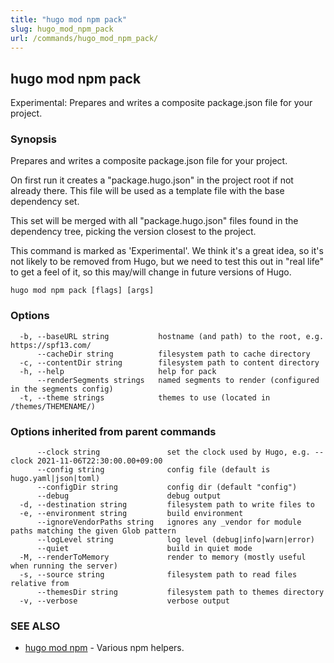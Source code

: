 ```yaml
---
title: "hugo mod npm pack"
slug: hugo_mod_npm_pack
url: /commands/hugo_mod_npm_pack/
---
```

## hugo mod npm pack

Experimental: Prepares and writes a composite package.json file for your project.

### Synopsis

Prepares and writes a composite package.json file for your project.

On first run it creates a "package.hugo.json" in the project root if not already there. This file will be used as a template file
with the base dependency set. 

This set will be merged with all "package.hugo.json" files found in the dependency tree, picking the version closest to the project.

This command is marked as 'Experimental'. We think it's a great idea, so it's not likely to be
removed from Hugo, but we need to test this out in "real life" to get a feel of it,
so this may/will change in future versions of Hugo.


```
hugo mod npm pack [flags] [args]
```

### Options

```
  -b, --baseURL string           hostname (and path) to the root, e.g. https://spf13.com/
      --cacheDir string          filesystem path to cache directory
  -c, --contentDir string        filesystem path to content directory
  -h, --help                     help for pack
      --renderSegments strings   named segments to render (configured in the segments config)
  -t, --theme strings            themes to use (located in /themes/THEMENAME/)
```

### Options inherited from parent commands

```
      --clock string               set the clock used by Hugo, e.g. --clock 2021-11-06T22:30:00.00+09:00
      --config string              config file (default is hugo.yaml|json|toml)
      --configDir string           config dir (default "config")
      --debug                      debug output
  -d, --destination string         filesystem path to write files to
  -e, --environment string         build environment
      --ignoreVendorPaths string   ignores any _vendor for module paths matching the given Glob pattern
      --logLevel string            log level (debug|info|warn|error)
      --quiet                      build in quiet mode
  -M, --renderToMemory             render to memory (mostly useful when running the server)
  -s, --source string              filesystem path to read files relative from
      --themesDir string           filesystem path to themes directory
  -v, --verbose                    verbose output
```

### SEE ALSO

* [hugo mod npm](/commands/hugo_mod_npm/)	 - Various npm helpers.

